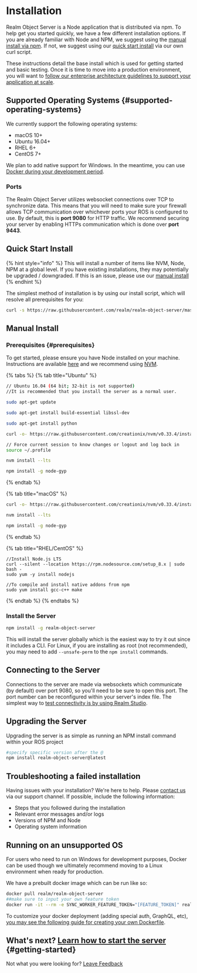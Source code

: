 # Installation

Realm Object Server is a Node application that is distributed via npm.  To help get you started quickly, we have a few different installation options.  If you are already familiar with Node and NPM, we suggest using the [manual install via npm](./#manual-install).  If not, we suggest using our [quick start install](./#quick-start-install) via our own curl script.

These instructions detail the base install which is used for getting started and basic testing.  Once it is time to move into a production environment, you will want to [follow our enterprise architecture guidelines to support your application at scale](../manage/enterprise-architecture/).    

## Supported Operating Systems {#supported-operating-systems}

We currently support the following operating systems:

* macOS 10+
* Ubuntu 16.04+
* RHEL 6+
* CentOS 7+

We plan to add native support for Windows. In the meantime, you can use [Docker during your development period](./#running-on-an-unsupported-os).  

### Ports

The Realm Object Server utilizes websocket connections over TCP to synchronize data.  This means that you will need to make sure your firewall allows TCP communication over whichever ports your ROS is configured to use.  By default, this is **port 9080** for HTTP traffic.  We recommend securing your server by enabling HTTPs communication which is done over **port 9443**.  

## Quick Start Install

{% hint style="info" %}
This will install a number of items like NVM, Node, NPM at a global level.  If you have existing installations, they may potentially be upgraded / downgraded.  If this is an issue, please use our [manual install ](./#manual-install)
{% endhint %}

The simplest method of installation is by using our install script, which will resolve all prerequisites for you:

```bash
curl -s https://raw.githubusercontent.com/realm/realm-object-server/master/install.sh | bash
```

## Manual Install

### Prerequisites {#prerequisites}

To get started, please ensure you have Node installed on your machine. Instructions are available [here](https://nodejs.org/en/download/package-manager/) and we recommend using [NVM](https://github.com/creationix/nvm).

{% tabs %}
{% tab title="Ubuntu" %}
```bash
// Ubuntu 16.04 (64 bit; 32-bit is not supported)
//It is recommended that you install the server as a normal user.

sudo apt-get update

sudo apt-get install build-essential libssl-dev

sudo apt-get install python

curl -o- https://raw.githubusercontent.com/creationix/nvm/v0.33.4/install.sh | bash

// Force current session to know changes or logout and log back in
source ~/.profile

nvm install --lts

npm install -g node-gyp
```
{% endtab %}

{% tab title="macOS" %}
```bash
curl -o- https://raw.githubusercontent.com/creationix/nvm/v0.33.4/install.sh | bash

nvm install --lts

npm install -g node-gyp
```
{% endtab %}

{% tab title="RHEL/CentOS" %}
```text
//Install Node.js LTS
curl --silent --location https://rpm.nodesource.com/setup_8.x | sudo bash -
sudo yum -y install nodejs

//To compile and install native addons from npm
sudo yum install gcc-c++ make
```
{% endtab %}
{% endtabs %}

### Install the Server

```bash
npm install -g realm-object-server
```

This will install the server globally which is the easiest way to try it out since it includes a CLI. For Linux, if you are installing as root \(not recommended\), you may need to add `--unsafe-perm` to the `npm install` commands.

## Connecting to the Server

Connections to the server are made via websockets which communicate \(by default\) over port 9080, so you'll need to be sure to open this port.  The port number can be reconfigured within your server's index file.  The simplest way to [test connectivity is by using Realm Studio](../../realm-studio/).

## Upgrading the Server

Upgrading the server is as simple as running an NPM install command within your ROS project

```bash
#specify specific version after the @
npm install realm-object-server@latest
```

## Troubleshooting a failed installation

Having issues with your installation?  We're here to help.  Please [contact us](https://support.realm.io/) via our support channel.  If possible, include the following information: 

* Steps that you followed during the installation 
* Relevant error messages and/or logs
* Versions of NPM and Node
* Operating system information

## Running on an unsupported OS

For users who need to run on Windows for development purposes, Docker can be used though we ultimately recommend moving to a Linux environment when ready for production.  

We have a prebuilt docker image which can be run like so: 

```bash
docker pull realm/realm-object-server
##make sure to input your own feature token 
docker run -it --rm -e SYNC_WORKER_FEATURE_TOKEN="[FEATURE_TOKEN]" realm/realm-object-server
```

To customize your docker deployment \(adding special auth, GraphQL, etc\), [you may see the following guide for creating your own Dockerfile](https://github.com/realm/realm-server-side-samples/tree/master/15-running-ros-with-docker).  

## What's next?  [Learn how to start the server](../running-the-server.md) {#getting-started}

Not what you were looking for? [Leave Feedback](https://realm3.typeform.com/to/A4guM3)

